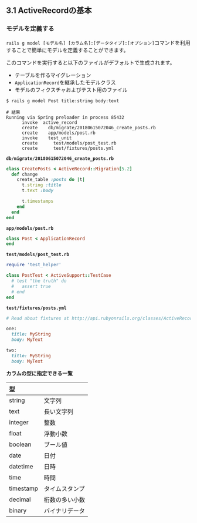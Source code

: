 ## 3.1 ActiveRecordの基本

### モデルを定義する

`rails g model [モデル名] [カラム名]:[データタイプ]:[オプション]`コマンドを利用することで簡単にモデルを定義することができます。

このコマンドを実行すると以下のファイルがデフォルトで生成されます。
- テーブルを作るマイグレーション
- `ApplicationRecord`を継承したモデルクラス
- モデルのフィクスチャおよびテスト用のファイル

```Shell
$ rails g model Post title:string body:text

# 結果
Running via Spring preloader in process 85432
      invoke  active_record
      create    db/migrate/20180615072046_create_posts.rb
      create    app/models/post.rb
      invoke    test_unit
      create      test/models/post_test.rb
      create      test/fixtures/posts.yml
```

**`db/migrate/20180615072046_create_posts.rb`**
```Ruby
class CreatePosts < ActiveRecord::Migration[5.2]
  def change
    create_table :posts do |t|
      t.string :title
      t.text :body

      t.timestamps
    end
  end
end
```

**`app/models/post.rb`**
```Ruby
class Post < ApplicationRecord
end
```

**`test/models/post_test.rb`**
```ruby
require 'test_helper'

class PostTest < ActiveSupport::TestCase
  # test "the truth" do
  #   assert true
  # end
end
```

**`test/fixtures/posts.yml`**
```Ruby
# Read about fixtures at http://api.rubyonrails.org/classes/ActiveRecord/FixtureSet.html

one:
  title: MyString
  body: MyText

two:
  title: MyString
  body: MyText
```

**カラムの型に指定できる一覧**

| 型 |  |
|:---|:---|
| string | 文字列 |
| text | 長い文字列 |
| integer | 整数 |
| float | 浮動小数 |
| boolean | ブール値 |
| date | 日付 |
| datetime | 日時 |
| time | 時間 |
| timestamp | タイムスタンプ |
| decimal | 桁数の多い小数 |
| binary | バイナリデータ |
